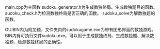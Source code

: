 main.cpp为主函数
sudoku_generator.h为生成数独终局、生成数独题目的函数。
sudoku_check.h为检测数独终局是否正确的函数。
sudoku_solve为解数独题的函数。

GUIBIN内为附加题，文件夹内的sudokugame.exe为带有图形界面的数独游戏。
BIN内有可执行文件sudoku.exe，可以用于生成数独终局、生成数独题、解决数独题、检测数独终局的正确性。
